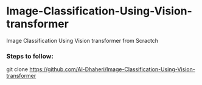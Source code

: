# Image-Classification-Using-Vision-transformer
Image Classification Using Vision transformer from Scractch

### Steps to follow:

git clone https://github.com/Al-Dhaheri/Image-Classification-Using-Vision-transformer
